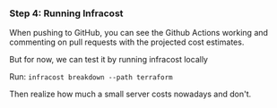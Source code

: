 ### Step 4: Running Infracost

When pushing to GitHub, you can see the Github Actions working and commenting on pull requests with the projected cost estimates.

But for now, we can test it by running infracost locally

Run: `infracost breakdown --path terraform`

Then realize how much a small server costs nowadays and don't.